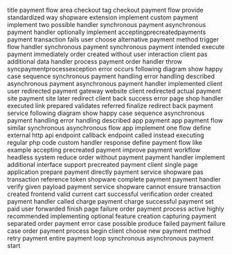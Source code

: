 title payment flow area checkout tag checkout payment flow provide standardized way shopware extension implement custom payment implement two possible handler synchronous payment asynchronous payment handler optionally implement acceptingprecreatedpayments payment transaction fails user choose alternative payment method trigger flow handler synchronous payment synchronous payment intended execute payment immediately order created without user interaction client pas additional data handler process payment order handler throw syncpaymentprocessexception error occurs following diagram show happy case sequence synchronous payment handling error handling described asynchronous payment asynchronous payment handler implemented client user redirected payment gateway website client redirected actual payment site payment site later redirect client back success error page shop handler executed link prepared validates referred finalize redirect back payment service following diagram show happy case sequence asynchronous payment handling error handling described app payment app payment flow similar synchronous asynchronous flow app implement one flow define external http api endpoint callback endpoint called instead executing regular php code custom handler response define payment flow like example accepting precreated payment improve payment workflow headless system reduce order without payment payment handler implement additional interface support precreated payment client single page application prepare payment directly payment service shopware pas transaction reference token shopware complete payment payment handler verify given payload payment service shopware cannot ensure transaction created frontend valid current cart successful verification order created payment handler called charge payment charge successful payment set paid user forwarded finish page failure order payment process active highly recommended implementing optional feature creation capturing payment separated order payment error case possible produce failed payment failure case order payment process begin client choose new payment method retry payment entire payment loop synchronous asynchronous payment start